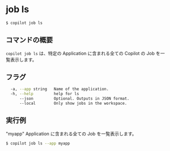 # job ls
```bash
$ copilot job ls
```

## コマンドの概要

`copilot job ls` は、特定の Application に含まれる全ての Copilot の Job を一覧表示します。

## フラグ

```bash
  -a, --app string   Name of the application.
  -h, --help         help for ls
      --json         Optional. Outputs in JSON format.
      --local        Only show jobs in the workspace.
```

## 実行例

"myapp" Application に含まれる全ての Job を一覧表示します。
```bash
$ copilot job ls --app myapp
```